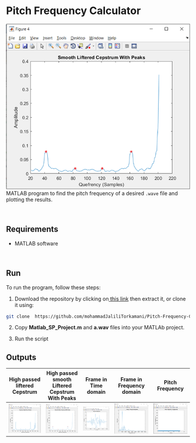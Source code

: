 # Pitch Frequency Calculator

![scr0](https://github.com/mohammadJaliliTorkamani/Pitch-Frequency-Calculator/blob/master/Screenshots/cepstrum%20flattened%20high%20passed%20liftered.PNG "scr0")
MATLAB program to find the pitch frequency of a desired `.wave` file and plotting the results.

<br/>

## Requirements
- MATLAB software

<br/>

## Run
To run the program, follow these steps:

1. Download the repository by clicking on[ this link](https://github.com/mohammadJaliliTorkamani/Pitch-Frequency-Calculator/archive/refs/heads/master.zip " this link") then extract it, or clone it using:
```bash
git clone  https://github.com/mohammadJaliliTorkamani/Pitch-Frequency-Calculator.git
```

2. Copy **Matlab_SP_Project.m**  and **a.wav**  files into your MATLAb project.

3. Run the script

## Outputs
| High passed liftered Cepstrum   |  High passed smooth Liftered Cepstrum With Peaks  |  Frame in Time domain | Frame in Frequency domain  | Pitch Frequency  |
| ------------ | ------------ | ------------ | ------------ | ------------ |
|  ![scr1](https://github.com/mohammadJaliliTorkamani/Pitch-Frequency-Calculator/blob/master/Screenshots/Cepstrum%20with%20high%20pass%20lifter.PNG "scr1") |  ![scr2](https://github.com/mohammadJaliliTorkamani/Pitch-Frequency-Calculator/blob/master/Screenshots/cepstrum%20flattened%20high%20passed%20liftered.PNG "scr2") | ![scr3](https://github.com/mohammadJaliliTorkamani/Pitch-Frequency-Calculator/blob/master/Screenshots/Frames%20in%20the%20time%20domain.PNG "scr3")  |  ![scr4](https://github.com/mohammadJaliliTorkamani/Pitch-Frequency-Calculator/blob/master/Screenshots/Frames%20in%20the%20frequency%20domain.PNG "scr4") | ![scr5](https://github.com/mohammadJaliliTorkamani/Pitch-Frequency-Calculator/blob/master/Screenshots/Pitch%20frequency.PNG "scr5")  |


